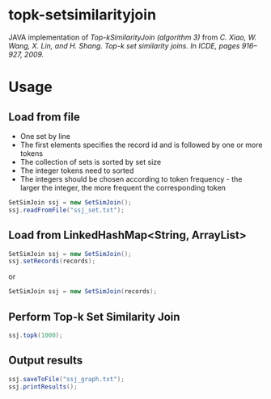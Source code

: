 # topk-setsimilarityjoin

JAVA implementation of *Top-kSimilarityJoin (algorithm 3)* from
*C. Xiao, W. Wang, X. Lin, and H. Shang. Top-k set similarity joins. In ICDE, pages 916–927, 2009.*

# Usage
## Load from file
* One set by line
* The first elements specifies the record id and is followed by one or more tokens
* The collection of sets is sorted by set size
* The integer tokens need to sorted
* The integers should be chosen according to token frequency - the larger the integer, the more frequent the corresponding token
~~~java
SetSimJoin ssj = new SetSimJoin();
ssj.readFromFile("ssj_set.txt");
~~~

## Load from LinkedHashMap<String, ArrayList<Integer>>
~~~java
SetSimJoin ssj = new SetSimJoin();
ssj.setRecords(records);
~~~
or
~~~java
SetSimJoin ssj = new SetSimJoin(records);
~~~

## Perform Top-k Set Similarity Join
~~~java
ssj.topk(1000);
~~~

## Output results
~~~java
ssj.saveToFile("ssj_graph.txt");
ssj.printResults();
~~~
